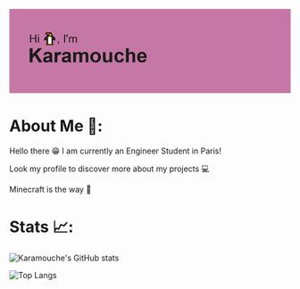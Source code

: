 [![MasterHead](header.png)](https://github.com/Karamouche)
# About Me 🚀:
Hello there 😁
I am currently an Engineer Student in Paris!

Look my profile to discover more about my projects 💻

Minecraft is the way 👾
 
 # Stats 📈:
![Karamouche's GitHub stats](https://github-readme-stats.vercel.app/api?username=Karamouche&hide=prs,contribs,issues&show_icons=true&theme=cobalt)

![Top Langs](https://github-readme-stats.vercel.app/api/top-langs/?username=Karamouche&show_icons=true&theme=cobalt&langs_count=4)
